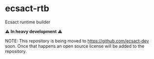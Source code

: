 # ecsact-rtb
Ecsact runtime builder

:warning: **In heavy development** :warning:

NOTE: This repository is being moved to https://github.com/ecsact-dev soon. Once that happens an open source license will be added to the repository.
